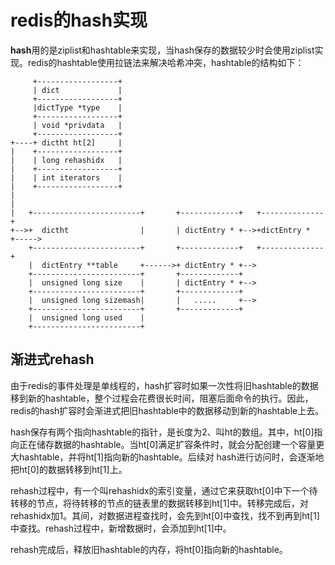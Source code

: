 # redis的hash实现

**hash**用的是ziplist和hashtable来实现，当hash保存的数据较少时会使用ziplist实现。redis的hashtable使用拉链法来解决哈希冲突，hashtable的结构如下：

         +------------------+
         | dict             |
         +------------------+
         |dictType *type    |
         +------------------+
         | void *privdata   |
         +------------------+
    +----+ dictht ht[2]     |
    |    +------------------+
    |    | long rehashidx   |
    |    +------------------+
    |    | int iterators    |
    |    +------------------+
    |
    |
    |   +------------------------+       +-------------+   +--------------+
    +-->+  dictht                |       | dictEntry * +-->+dictEntry *   +----->
        +------------------------+       +-------------+   +--------------+
        |  dictEntry **table     +------>+ dictEntry * +-->
        +------------------------+       +-------------+
        |  unsigned long size    |       | dictEntry * +-->
        +------------------------+       +-------------+
        |  unsigned long sizemash|       |   .....     +-->
        +------------------------+       +-------------+
        |  unsigned long used    |
        +------------------------+

## 渐进式rehash

由于redis的事件处理是单线程的，hash扩容时如果一次性将旧hashtable的数据移到新的hashtable，整个过程会花费很长时间，阻塞后面命令的执行。因此，redis的hash扩容时会渐进式把旧hashtable中的数据移动到新的hashtable上去。

hash保存有两个指向hashtable的指针，是长度为2、叫ht的数组。其中，ht[0]指向正在储存数据的hashtable。当ht[0]满足扩容条件时，就会分配创建一个容量更大hashtable，并将ht[1]指向新的hashtable。后续对
hash进行访问时，会逐渐地把ht[0]的数据转移到ht[1]上。

rehash过程中，有一个叫rehashidx的索引变量，通过它来获取ht[0]中下一个待转移的节点，将待转移的节点的链表里的数据转移到ht[1]中。转移完成后，对rehashidx加1。其间，对数据进程查找时，会先到ht[0]中查找，找不到再到ht[1]中查找。rehash过程中，新增数据时，会添加到ht[1]中。

rehash完成后，释放旧hashtable的内存，将ht[0]指向新的hashtable。
